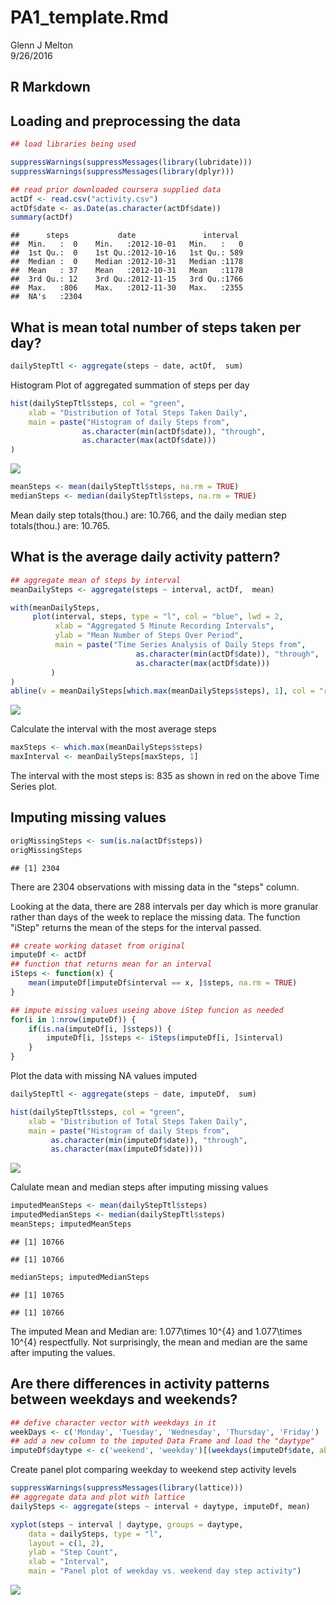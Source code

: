 # PA1_template.Rmd
Glenn J Melton  
9/26/2016  



## R Markdown

## Loading and preprocessing the data

```r
## load libraries being used

suppressWarnings(suppressMessages(library(lubridate)))
suppressWarnings(suppressMessages(library(dplyr)))

## read prior downloaded coursera supplied data
actDf <- read.csv("activity.csv")
actDf$date <- as.Date(as.character(actDf$date))
summary(actDf)
```

```
##      steps           date               interval   
##  Min.   :  0    Min.   :2012-10-01   Min.   :   0  
##  1st Qu.:  0    1st Qu.:2012-10-16   1st Qu.: 589  
##  Median :  0    Median :2012-10-31   Median :1178  
##  Mean   : 37    Mean   :2012-10-31   Mean   :1178  
##  3rd Qu.: 12    3rd Qu.:2012-11-15   3rd Qu.:1766  
##  Max.   :806    Max.   :2012-11-30   Max.   :2355  
##  NA's   :2304
```

## What is mean total number of steps taken per day?


```r
dailyStepTtl <- aggregate(steps ~ date, actDf,  sum)
```
Histogram Plot of aggregated summation of steps per day

```r
hist(dailyStepTtl$steps, col = "green", 
	xlab = "Distribution of Total Steps Taken Daily",
	main = paste("Histogram of daily Steps from",
		 		as.character(min(actDf$date)), "through",
				as.character(max(actDf$date)))
)
```

![](PA1_template_files/figure-html/histogram-dailysteps-1.png)<!-- -->

```r
meanSteps <- mean(dailyStepTtl$steps, na.rm = TRUE)
medianSteps <- median(dailyStepTtl$steps, na.rm = TRUE)
```

Mean daily step totals(thou.) are: 10.766, and the daily median step totals(thou.) are: 10.765.

## What is the average daily activity pattern?

```r
## aggregate mean of steps by interval
meanDailySteps <- aggregate(steps ~ interval, actDf,  mean)

with(meanDailySteps,
	 plot(interval, steps, type = "l", col = "blue", lwd = 2,
		  xlab = "Aggregated 5 Minute Recording Intervals",
		  ylab = "Mean Number of Steps Over Period",
		  main = paste("Time Series Analysis of Daily Steps from",
							as.character(min(actDf$date)), "through",
							as.character(max(actDf$date)))
		 )
)
abline(v = meanDailySteps[which.max(meanDailySteps$steps), 1], col = "red", lwd = 2)
```

![](PA1_template_files/figure-html/timeseries-of-intervals-1.png)<!-- -->

Calculate the interval with the most average steps


```r
maxSteps <- which.max(meanDailySteps$steps)
maxInterval <- meanDailySteps[maxSteps, 1]
```
The interval with the most steps is: 835 as shown in red on the above Time Series plot.

## Imputing missing values


```r
origMissingSteps <- sum(is.na(actDf$steps))
origMissingSteps
```

```
## [1] 2304
```
There are 2304 observations with missing data in the "steps" column.

Looking at the data, there are 288 intervals per day which is more granular rather than days of the week to replace the missing data. The function "iStep" returns the mean of the steps for the interval passed.


```r
## create working dataset from original
imputeDf <- actDf
## function that returns mean for an interval
iSteps <- function(x) {
    mean(imputeDf[imputeDf$interval == x, ]$steps, na.rm = TRUE)
}

## impute missing values useing above iStep funcion as needed
for(i in 1:nrow(imputeDf)) {
    if(is.na(imputeDf[i, ]$steps)) {
    	imputeDf[i, ]$steps <- iSteps(imputeDf[i, ]$interval)
    }
}
```
Plot the data with missing NA values imputed


```r
dailyStepTtl <- aggregate(steps ~ date, imputeDf,  sum)

hist(dailyStepTtl$steps, col = "green", 
	xlab = "Distribution of Total Steps Taken Daily",
	main = paste("Histogram of daily Steps from",
		 as.character(min(imputeDf$date)), "through",
		 as.character(max(imputeDf$date))))
```

![](PA1_template_files/figure-html/histogram-missing-data-1.png)<!-- -->

Calulate mean and median steps after imputing missing values


```r
imputedMeanSteps <- mean(dailyStepTtl$steps)
imputedMedianSteps <- median(dailyStepTtl$steps)
meanSteps; imputedMeanSteps
```

```
## [1] 10766
```

```
## [1] 10766
```

```r
medianSteps; imputedMedianSteps
```

```
## [1] 10765
```

```
## [1] 10766
```
The imputed Mean and Median are: 1.077\times 10^{4} and 1.077\times 10^{4} respectfully.
Not surprisingly, the mean and median are the same after imputing the values.

## Are there differences in activity patterns between weekdays and weekends?


```r
## defive character vector with weekdays in it
weekDays <- c('Monday', 'Tuesday', 'Wednesday', 'Thursday', 'Friday')
## add a new column to the imputed Data Frame and load the "daytype"
imputeDf$daytype <- c('weekend', 'weekday')[(weekdays(imputeDf$date, abbreviate=FALSE) %in% weekDays)+1L]
```
Create panel plot comparing weekday to weekend step activity levels

```r
suppressWarnings(suppressMessages(library(lattice)))
## aggregate data and plot with lattice
dailySteps <- aggregate(steps ~ interval + daytype, imputeDf, mean)

xyplot(steps ~ interval | daytype, groups = daytype,
	data = dailySteps, type = "l",
	layout = c(1, 2),
	ylab = "Step Count",
	xlab = "Interval",
	main = "Panel plot of weekday vs. weekend day step activity")
```

![](PA1_template_files/figure-html/panelplot-weekday-vs-weekend-1.png)<!-- -->
